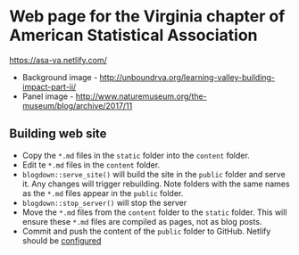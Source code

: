 # Web page for the Virginia chapter of American Statistical Association

https://asa-va.netlify.com/

- Background image - http://unboundrva.org/learning-valley-building-impact-part-ii/
- Panel image - http://www.naturemuseum.org/the-museum/blog/archive/2017/11

## Building web site

- Copy the `*.md` files in the `static` folder into the `content` folder.
- Edit te `*.md` files in the `content` folder.
- `blogdown::serve_site()` will build the site in the `public` folder and serve it. Any changes will trigger rebuilding. Note folders with the same names as the `*.md` files appear in the `public` folder.
- `blogdown::stop_server()` will stop the server
- Move the `*.md` files from the `content` folder to the `static` folder. This will ensure these `*.md` files are compiled as pages, not as blog posts.
- Commit and push the content of the `public` folder to GitHub. Netlify should be [configured](https://bookdown.org/yihui/blogdown/netlify.html) 
